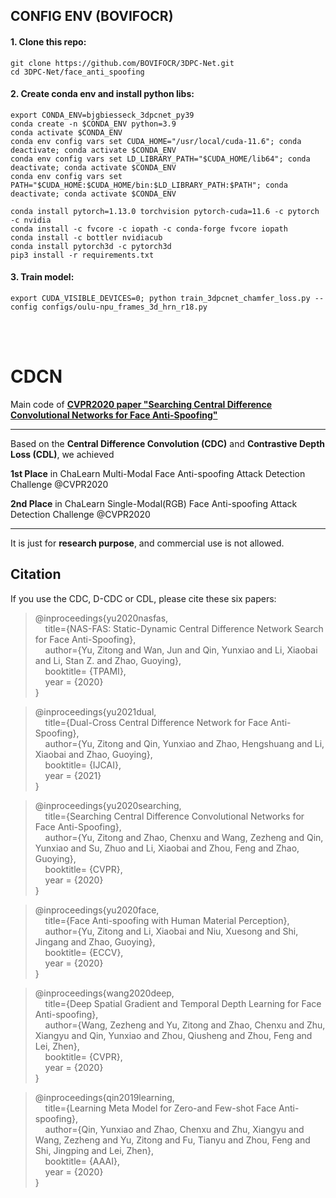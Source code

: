 ## CONFIG ENV (BOVIFOCR)

#### 1. Clone this repo:
```
git clone https://github.com/BOVIFOCR/3DPC-Net.git
cd 3DPC-Net/face_anti_spoofing
```

#### 2. Create conda env and install python libs:
```
export CONDA_ENV=bjgbiesseck_3dpcnet_py39
conda create -n $CONDA_ENV python=3.9
conda activate $CONDA_ENV
conda env config vars set CUDA_HOME="/usr/local/cuda-11.6"; conda deactivate; conda activate $CONDA_ENV
conda env config vars set LD_LIBRARY_PATH="$CUDA_HOME/lib64"; conda deactivate; conda activate $CONDA_ENV
conda env config vars set PATH="$CUDA_HOME:$CUDA_HOME/bin:$LD_LIBRARY_PATH:$PATH"; conda deactivate; conda activate $CONDA_ENV

conda install pytorch=1.13.0 torchvision pytorch-cuda=11.6 -c pytorch -c nvidia
conda install -c fvcore -c iopath -c conda-forge fvcore iopath
conda install -c bottler nvidiacub
conda install pytorch3d -c pytorch3d
pip3 install -r requirements.txt
```

#### 3. Train model:
```
export CUDA_VISIBLE_DEVICES=0; python train_3dpcnet_chamfer_loss.py --config configs/oulu-npu_frames_3d_hrn_r18.py
```

<br> <br> <be> 



# CDCN

Main code of [**CVPR2020 paper "Searching Central Difference Convolutional Networks for Face Anti-Spoofing"**  ](https://arxiv.org/pdf/2003.04092v1.pdf) 

------

Based on the **Central Difference Convolution (CDC)** and **Contrastive Depth Loss (CDL)**, we achieved

**1st Place** in ChaLearn Multi-Modal Face Anti-spoofing Attack Detection Challenge @CVPR2020


**2nd Place** in ChaLearn Single-Modal(RGB) Face Anti-spoofing Attack Detection Challenge @CVPR2020

-------
 It is just for **research purpose**, and commercial use is not allowed.

Citation
------- 
If you use the CDC, D-CDC or CDL, please cite these six papers:  

>@inproceedings{yu2020nasfas,  
 >&nbsp;&nbsp;&nbsp;&nbsp;title={NAS-FAS: Static-Dynamic Central Difference Network Search for Face Anti-Spoofing},      
 >&nbsp;&nbsp;&nbsp;&nbsp;author={Yu, Zitong and Wan, Jun and Qin, Yunxiao and Li, Xiaobai and Li, Stan Z. and Zhao, Guoying},  
 >&nbsp;&nbsp;&nbsp;&nbsp;booktitle= {TPAMI},  
 >&nbsp;&nbsp;&nbsp;&nbsp;year = {2020}  
 >}  

 >@inproceedings{yu2021dual,  
 >&nbsp;&nbsp;&nbsp;&nbsp;title={Dual-Cross Central Difference Network for Face Anti-Spoofing},      
 >&nbsp;&nbsp;&nbsp;&nbsp;author={Yu, Zitong and Qin, Yunxiao and Zhao, Hengshuang and Li, Xiaobai and Zhao, Guoying},  
 >&nbsp;&nbsp;&nbsp;&nbsp;booktitle= {IJCAI},  
 >&nbsp;&nbsp;&nbsp;&nbsp;year = {2021}  
 >}  

 >@inproceedings{yu2020searching,  
 >&nbsp;&nbsp;&nbsp;&nbsp;title={Searching Central Difference Convolutional Networks for Face Anti-Spoofing},      
 >&nbsp;&nbsp;&nbsp;&nbsp;author={Yu, Zitong and Zhao, Chenxu and Wang, Zezheng and Qin, Yunxiao and Su, Zhuo and Li, Xiaobai and Zhou, Feng and Zhao, Guoying},  
 >&nbsp;&nbsp;&nbsp;&nbsp;booktitle= {CVPR},  
 >&nbsp;&nbsp;&nbsp;&nbsp;year = {2020}  
 >}  

 >@inproceedings{yu2020face,  
 >&nbsp;&nbsp;&nbsp;&nbsp;title={Face Anti-spoofing with Human Material Perception},      
 >&nbsp;&nbsp;&nbsp;&nbsp;author={Yu, Zitong and Li, Xiaobai and Niu, Xuesong and Shi, Jingang and Zhao, Guoying},  
 >&nbsp;&nbsp;&nbsp;&nbsp;booktitle= {ECCV},  
 >&nbsp;&nbsp;&nbsp;&nbsp;year = {2020}  
 >}  

 >@inproceedings{wang2020deep,  
 >&nbsp;&nbsp;&nbsp;&nbsp;title={Deep Spatial Gradient and Temporal Depth Learning for Face Anti-spoofing},      
 >&nbsp;&nbsp;&nbsp;&nbsp;author={Wang, Zezheng and Yu, Zitong and Zhao, Chenxu and Zhu, Xiangyu and Qin, Yunxiao and Zhou, Qiusheng and Zhou, Feng and Lei, Zhen},  
 >&nbsp;&nbsp;&nbsp;&nbsp;booktitle= {CVPR},  
 >&nbsp;&nbsp;&nbsp;&nbsp;year = {2020}  
 >}  

 >@inproceedings{qin2019learning,  
 >&nbsp;&nbsp;&nbsp;&nbsp;title={Learning Meta Model for Zero-and Few-shot Face Anti-spoofing},      
 >&nbsp;&nbsp;&nbsp;&nbsp;author={Qin, Yunxiao and Zhao, Chenxu and Zhu, Xiangyu and Wang, Zezheng and Yu, Zitong and Fu, Tianyu and Zhou, Feng and Shi, Jingping and Lei, Zhen},  
 >&nbsp;&nbsp;&nbsp;&nbsp;booktitle= {AAAI},  
 >&nbsp;&nbsp;&nbsp;&nbsp;year = {2020}  
 >}  


